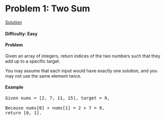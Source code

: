 # Problem 1: Two Sum
[Solution](./twoSum.py)

#### Difficulty: Easy

#### Problem

Given an array of integers, return indices of the two numbers such that they add
up to a specific target.

You may assume that each input would have exactly one solution, and you may not
use the same element twice.

#### Example

<pre>
Given nums = [2, 7, 11, 15], target = 9,

Because nums[0] + nums[1] = 2 + 7 = 9,
return [0, 1].
</pre>
